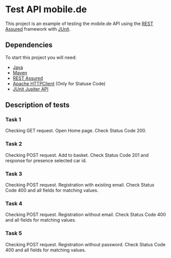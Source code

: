 # Test API mobile.de

This project is an example of testing the mobile.de API using the [REST Assured](https://mvnrepository.com/artifact/io.rest-assured/rest-assured) framework with [JUnit](https://mvnrepository.com/artifact/org.junit.jupiter/junit-jupiter-api).

## Dependencies

To start this project you will need:

- [Java](https://www.java.com/)
- [Maven](https://maven.apache.org/)
- [REST Assured](https://mvnrepository.com/artifact/io.rest-assured/rest-assured)
- [Apache HTTPClient](https://hc.apache.org/httpcomponents-client-5.2.x/) (Only for Statuse Code)
- [JUnit Jupiter API](https://mvnrepository.com/artifact/org.junit.jupiter/junit-jupiter-api)

## Description of tests

### Task 1
Checking  GET request. Open Home page. Check Status Code 200.

### Task 2
Checking POST request. Add to basket. Check Status Code 201 and response for presence selected car id.

### Task 3
Checking POST request. Registration with existing email. Check Status Code 400 and  all fields for matching values.

### Task 4
Checking POST request. Registration without email. Check Status Code 400 and all fields for matching values.

### Task 5
Checking POST request. Registration without password. Check Status Code 400 and all fields for matching values.
